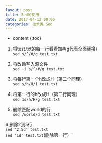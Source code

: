 ```yaml
---
layout: post
title: Sed的使用
date: 2017-04-12 00:00
categories: 技术类 Sed
---
```


* content
{:toc}

1. 将test.txt的每一行看看加#(g代表全面替换)    
`sed s/^/#/g test.txt`  

2. 将改动写入源文件  
`sed -i s/^/#/g test.txt`  

3. 将每行第一个h改成H（第二个同理）  
`sed s/h/H/1 test.txt`  

4. 将第一行的h改成H（第二行同理）  
`sed 1s/h/H/g test.txt`  

5. 删除匹配world的行  
`sed /world/d test.txt`  

6 删除2到5行  
`sed '2,5d' test.txt`  
`sed '1d' test.txt`(删除第一行）`  